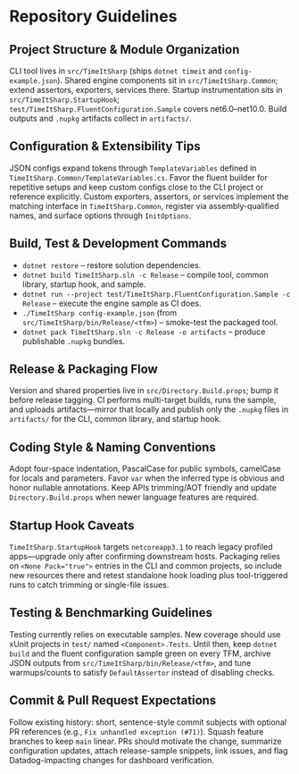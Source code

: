 # Repository Guidelines
## Project Structure & Module Organization
CLI tool lives in `src/TimeItSharp` (ships `dotnet timeit` and `config-example.json`). Shared engine components sit in `src/TimeItSharp.Common`; extend assertors, exporters, services there. Startup instrumentation sits in `src/TimeItSharp.StartupHook`; `test/TimeItSharp.FluentConfiguration.Sample` covers net6.0–net10.0. Build outputs and `.nupkg` artifacts collect in `artifacts/`.

## Configuration & Extensibility Tips
JSON configs expand tokens through `TemplateVariables` defined in `TimeItSharp.Common/TemplateVariables.cs`. Favor the fluent builder for repetitive setups and keep custom configs close to the CLI project or reference explicitly. Custom exporters, assertors, or services implement the matching interface in `TimeItSharp.Common`, register via assembly-qualified names, and surface options through `InitOptions`.

## Build, Test & Development Commands
- `dotnet restore` – restore solution dependencies.
- `dotnet build TimeItSharp.sln -c Release` – compile tool, common library, startup hook, and sample.
- `dotnet run --project test/TimeItSharp.FluentConfiguration.Sample -c Release` – execute the engine sample as CI does.
- `./TimeItSharp config-example.json` (from `src/TimeItSharp/bin/Release/<tfm>`) – smoke-test the packaged tool.
- `dotnet pack TimeItSharp.sln -c Release -o artifacts` – produce publishable `.nupkg` bundles.

## Release & Packaging Flow
Version and shared properties live in `src/Directory.Build.props`; bump it before release tagging. CI performs multi-target builds, runs the sample, and uploads artifacts—mirror that locally and publish only the `.nupkg` files in `artifacts/` for the CLI, common library, and startup hook.

## Coding Style & Naming Conventions
Adopt four-space indentation, PascalCase for public symbols, camelCase for locals and parameters. Favor `var` when the inferred type is obvious and honor nullable annotations. Keep APIs trimming/AOT friendly and update `Directory.Build.props` when newer language features are required.

## Startup Hook Caveats
`TimeItSharp.StartupHook` targets `netcoreapp3.1` to reach legacy profiled apps—upgrade only after confirming downstream hosts. Packaging relies on `<None Pack="true">` entries in the CLI and common projects, so include new resources there and retest standalone hook loading plus tool-triggered runs to catch trimming or single-file issues.

## Testing & Benchmarking Guidelines
Testing currently relies on executable samples. New coverage should use xUnit projects in `test/` named `<Component>.Tests`. Until then, keep `dotnet build` and the fluent configuration sample green on every TFM, archive JSON outputs from `src/TimeItSharp/bin/Release/<tfm>`, and tune warmups/counts to satisfy `DefaultAssertor` instead of disabling checks.

## Commit & Pull Request Expectations
Follow existing history: short, sentence-style commit subjects with optional PR references (e.g., `Fix unhandled exception (#71)`). Squash feature branches to keep `main` linear. PRs should motivate the change, summarize configuration updates, attach release-sample snippets, link issues, and flag Datadog-impacting changes for dashboard verification.
